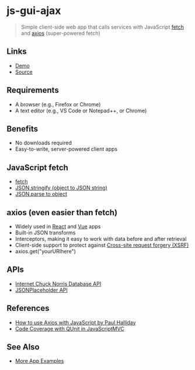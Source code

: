 # js-gui-ajax

> Simple client-side web app that calls services with JavaScript [fetch](https://developer.mozilla.org/en-US/docs/Web/API/Fetch_API/Using_Fetch) and [axios](https://github.com/axios/axios) (super-powered fetch)

## Links

- [Demo](https://profcase.github.io/js-gui-ajax/)
- [Source](https://github.com/profcase/js-gui-ajax)

## Requirements

- A browser (e.g., Firefox or Chrome)
- A text editor (e.g., VS Code or Notepad++, or Chrome)

## Benefits

- No downloads required
- Easy-to-write, server-powered client apps

## JavaScript fetch

- [fetch](https://developer.mozilla.org/en-US/docs/Web/API/Fetch_API)
- [JSON.stringify (object to JSON string)](https://developer.mozilla.org/en-US/docs/Web/JavaScript/Reference/Global_Objects/JSON/stringify)
- [JSON.parse to object](https://developer.mozilla.org/en-US/docs/Web/JavaScript/Reference/Global_Objects/JSON/parse)

## axios (even easier than fetch)

- Widely used in [React](https://reactjs.org/) and [Vue](https://vuejs.org/) apps
- Built-in JSON transforms
- Interceptors, making it easy to work with data before and after retrieval
- Client-side support to protect against [Cross-site request forgery (XSRF)](https://en.wikipedia.org/wiki/Cross-site_request_forgery)
- axios.get("yourURIhere")

## APIs

- [Internet Chuck Norris Database API](http://www.icndb.com/)
- [JSONPlaceholder API](https://jsonplaceholder.typicode.com/)

## References

- [How to use Axios with JavaScript by Paul Halliday](https://alligator.io/js/axios-vanilla-js/)
- [Code Coverage with QUnit in JavaScriptMVC](https://juristr.com/blog/2013/06/code-coverage-with-qunit-in-javascriptmvc/)
## See Also

- [More App Examples](https://profcase.github.io/web-apps-list/)
